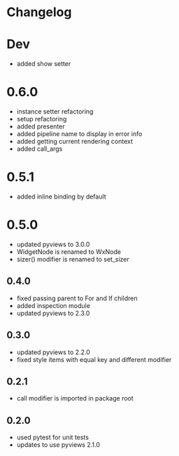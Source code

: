 # Changelog

# Dev

  - added show setter

# 0.6.0

  - instance setter refactoring
  - setup refactoring
  - added presenter
  - added pipeline name to display in error info
  - added getting current rendering context
  - added call_args

# 0.5.1

  - added inline binding by default

# 0.5.0

  - updated pyviews to 3.0.0
  - WidgetNode is renamed to WxNode
  - sizer() modifier is renamed to set_sizer

## 0.4.0

  - fixed passing parent to For and If children
  - added inspection module
  - updated pyviews to 2.3.0

## 0.3.0

  - updated pyviews to 2.2.0
  - fixed style items with equal key and different modifier 

## 0.2.1

  - call modifier is imported in package root

## 0.2.0

  -  used pytest for unit tests
  -  updates to use pyviews 2.1.0
